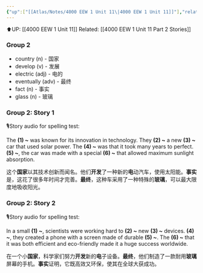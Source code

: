 ```yaml
---
{"up":["[[Atlas/Notes/4000 EEW 1 Unit 11\|4000 EEW 1 Unit 11]]"],"related":["[[Atlas/Notes/4000 EEW 1 Unit 11 Part 2 Stories\|4000 EEW 1 Unit 11 Part 2 Stories]]"],"dg-publish":true,"permalink":"/atlas/notes/4000-eew-1-unit-11-part-2-stories-cloze-questions/","dgPassFrontmatter":true}
---
```


⬆️UP: [[4000 EEW 1 Unit 11]]
Related: [[4000 EEW 1 Unit 11 Part 2 Stories]]

### Group 2

- country (n) - 国家
- develop (v) - 发展
- electric (adj) - 电的
- eventually (adv) - 最终
- fact (n) - 事实
- glass (n) - 玻璃

### Group 2: Story 1
🎙️Story audio for spelling test:

The **(1) ~** was known for its innovation in technology. They **(2) ~** a new **(3) ~** car that used solar power. The **(4) ~** was that it took many years to perfect. **(5) ~**, the car was made with a special **(6) ~** that allowed maximum sunlight absorption.

这个**国家**以其技术创新而闻名。他们**开发**了一种新的**电**动汽车，使用太阳能。**事实**是，这花了很多年时间才完善。**最终**，这种车采用了一种特殊的**玻璃**，可以最大限度地吸收阳光。

### Group 2: Story 2
🎙️Story audio for spelling test:

In a small **(1) ~**, scientists were working hard to **(2) ~** new **(3) ~** devices. **(4) ~**, they created a phone with a screen made of durable **(5) ~**. The **(6) ~** that it was both efficient and eco-friendly made it a huge success worldwide.

在一个小**国家**，科学家们努力**开发**新的**电**子设备。**最终**，他们制造了一款耐用**玻璃**屏幕的手机。**事实**证明，它既高效又环保，使其在全球大获成功。